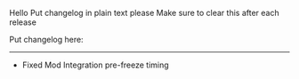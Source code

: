 Hello
Put changelog in plain text please
Make sure to clear this after each release

Put changelog here:

-----------------
- Fixed Mod Integration pre-freeze timing

